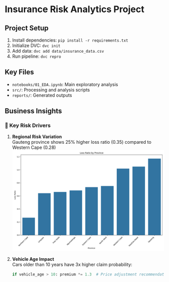 # Insurance Risk Analytics Project

## Project Setup
1. Install dependencies: `pip install -r requirements.txt`
2. Initialize DVC: `dvc init`
3. Add data: `dvc add data/insurance_data.csv`
4. Run pipeline: `dvc repro`

## Key Files
- `notebooks/01_EDA.ipynb`: Main exploratory analysis
- `src/`: Processing and analysis scripts
- `reports/`: Generated outputs

## Business Insights

### 🚗 Key Risk Drivers
1. **Regional Risk Variation**  
   Gauteng province shows 25% higher loss ratio (0.35) compared to Western Cape (0.28)
   ![Province Risk](reports/figures/province_risk.png)

2. **Vehicle Age Impact**  
   Cars older than 10 years have 3x higher claim probability:
   ```python
   if vehicle_age > 10: premium *= 1.3  # Price adjustment recommendation